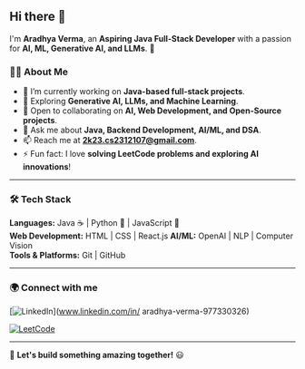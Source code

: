 ## Hi there 👋  

I'm **Aradhya Verma**, an **Aspiring Java Full-Stack Developer** with a passion for **AI, ML, Generative AI, and LLMs**. 🚀  

### 👨‍💻 About Me  
- 🔭 I’m currently working on **Java-based full-stack projects**.  
- 🌱 Exploring **Generative AI, LLMs, and Machine Learning**.  
- 👯 Open to collaborating on **AI, Web Development, and Open-Source projects**.  
- 💬 Ask me about **Java, Backend Development, AI/ML, and DSA**.  
- 📫 Reach me at **[2k23.cs2312107@gmail.com](mailto:your-email)**.  
- ⚡ Fun fact: I love **solving LeetCode problems and exploring AI innovations**!  

---

### 🛠 Tech Stack  
**Languages:** Java ☕ | Python 🐍 | JavaScript 🚀  
**Web Development:** HTML | CSS | React.js
**AI/ML:** OpenAI | NLP | Computer Vision  
**Tools & Platforms:** Git | GitHub 

---

### 🌍 Connect with me  
[![LinkedIn](https://img.shields.io/badge/LinkedIn-Profile-blue?logo=linkedin)](www.linkedin.com/in/
aradhya-verma-977330326)  

[![LeetCode](https://img.shields.io/badge/LeetCode-Profile-orange?logo=leetcode)]([https://leetcode.com/u/aradhya_overcodes/])  

---

🚀 **Let's build something amazing together!** 😃  

